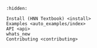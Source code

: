 
<!-- The below toctree is needed to populate the "navbar" at the top. -->
```{toctree}
:hidden:

Install (HNN Textbook) <install>
Examples <auto_examples/index>
API <api>
whats_new
Contributing <contributing>
```

```{include} ../README.md

```
